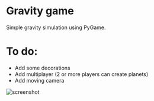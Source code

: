 # Gravity game
Simple gravity simulation using PyGame.

# To do:
- Add some decorations
- Add multiplayer (2 or more players can create planets)
- Add moving camera

![screenshot](https://i.imgur.com/YSSOav5.png)